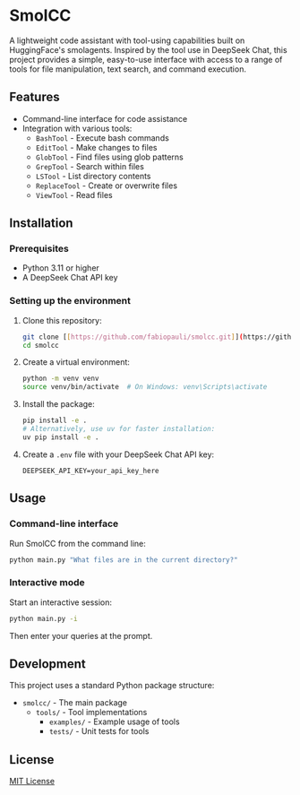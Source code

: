 # SmolCC

A lightweight code assistant with tool-using capabilities built on HuggingFace's smolagents. Inspired by the tool use in DeepSeek Chat, this project provides a simple, easy-to-use interface with access to a range of tools for file manipulation, text search, and command execution.

## Features

- Command-line interface for code assistance
- Integration with various tools:
  - `BashTool` - Execute bash commands
  - `EditTool` - Make changes to files
  - `GlobTool` - Find files using glob patterns
  - `GrepTool` - Search within files
  - `LSTool` - List directory contents
  - `ReplaceTool` - Create or overwrite files
  - `ViewTool` - Read files

## Installation

### Prerequisites

- Python 3.11 or higher
- A DeepSeek Chat API key

### Setting up the environment

1. Clone this repository:
   ```bash
   git clone [[https://github.com/fabiopauli/smolcc.git]](https://github.com/fabiopauli/smolcc.git)
   cd smolcc
   ```

2. Create a virtual environment:
   ```bash
   python -m venv venv
   source venv/bin/activate  # On Windows: venv\Scripts\activate
   ```

3. Install the package:
   ```bash
   pip install -e .
   # Alternatively, use uv for faster installation:
   uv pip install -e .
   ```

4. Create a `.env` file with your DeepSeek Chat API key:
   ```
   DEEPSEEK_API_KEY=your_api_key_here
   ```

## Usage

### Command-line interface

Run SmolCC from the command line:

```bash
python main.py "What files are in the current directory?"
```

### Interactive mode

Start an interactive session:

```bash
python main.py -i
```

Then enter your queries at the prompt.

## Development

This project uses a standard Python package structure:

- `smolcc/` - The main package
  - `tools/` - Tool implementations
    - `examples/` - Example usage of tools
    - `tests/` - Unit tests for tools

## License

[MIT License](LICENSE)
